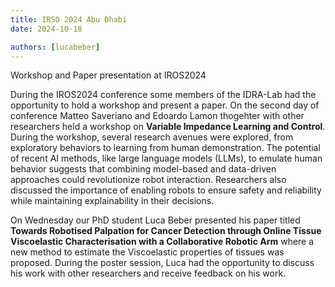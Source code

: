 ```yaml
---
title: IRSO 2024 Abu Dhabi
date: 2024-10-18

authors: [lucabeber]
---
```


Workshop and Paper presentation at IROS2024

<!--more-->

During the IROS2024 conference some members of the IDRA-Lab had the opportunity to hold a workshop and present a paper. On the second day of conference Matteo Saveriano and Edoardo Lamon thogehter with other researchers held a workshop on **Variable Impedance Learning and Control**. During the workshop, several research avenues were explored, from exploratory behaviors to learning from human demonstration. The potential of recent AI methods, like large language models (LLMs), to emulate human behavior suggests that combining model-based and data-driven approaches could revolutionize robot interaction. Researchers also discussed the importance of enabling robots to ensure safety and reliability while maintaining explainability in their decisions. 

On Wednesday our PhD student Luca Beber presented his paper titled **Towards Robotised Palpation for Cancer Detection through Online Tissue Viscoelastic Characterisation with a Collaborative Robotic Arm** where a new method to estimate the Viscoelastic properties of tissues was proposed. During the poster session, Luca had the opportunity to discuss his work with other researchers and receive feedback on his work. 